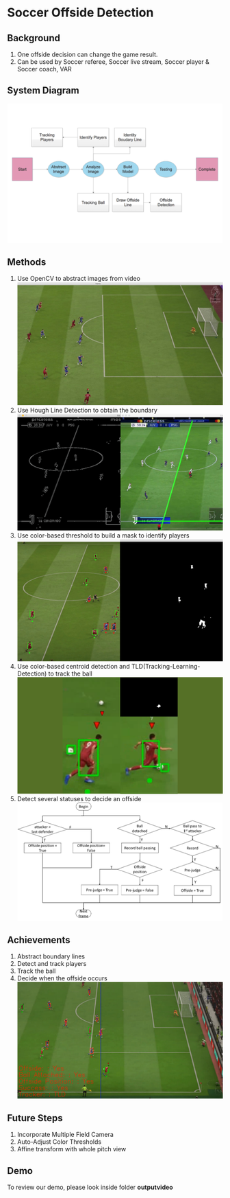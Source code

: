 # Soccer Offside Detection

## Background
1. One offside decision can change the game result.
2. Can be used by Soccer referee, Soccer live stream, Soccer player & Soccer coach, VAR

## System Diagram
![System Diagram](/Final_version/material/System.png)

## Methods
1. Use OpenCV to abstract images from video
![Original](/Final_version/material/Picture1.jpg)
2. Use Hough Line Detection to obtain the boundary 
![Hough](/Final_version/material/Picture2.png)
3. Use color-based threshold to build a mask to identify players
![Player](/Final_version/material/Picture3.png)
4. Use color-based centroid detection and TLD(Tracking-Learning-Detection) to track the ball
![Ball](/Final_version/material/Picture4.png)
5. Detect several statuses to decide an offside
![Algorithm](/Final_version/material/Picture5.png)

## Achievements
1. Abstract boundary lines
2. Detect and track players
3. Track the ball
4. Decide when the offside occurs
![Result](/Final_version/material/Picture6.png)

## Future Steps
1. Incorporate Multiple Field Camera
2. Auto-Adjust Color Thresholds
3. Affine transform with whole pitch view

## Demo
To review our demo, please look inside folder **outputvideo**

